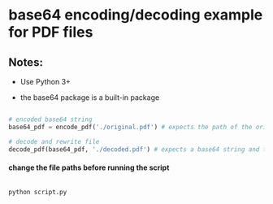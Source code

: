 # base64 encoding/decoding example for PDF files 

## Notes:
- Use Python 3+ 

- the base64 package is a built-in package

```python

# encoded base64 string
base64_pdf = encode_pdf('./original.pdf') # expects the path of the original file

# decode and rewrite file
decode_pdf(base64_pdf, './decoded.pdf') # expects a base64 string and the path for the new file

```

#### change the file paths before running the script
```bash

python script.py

```
